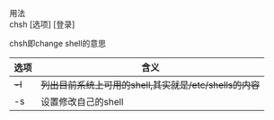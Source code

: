 用法  
chsh [选项] [登录]  

chsh即change shell的意思



选项 | 含义
---|---
~~-l~~ | ~~列出目前系统上可用的shell,其实就是/etc/shells的内容~~
-s | 设置修改自己的shell

